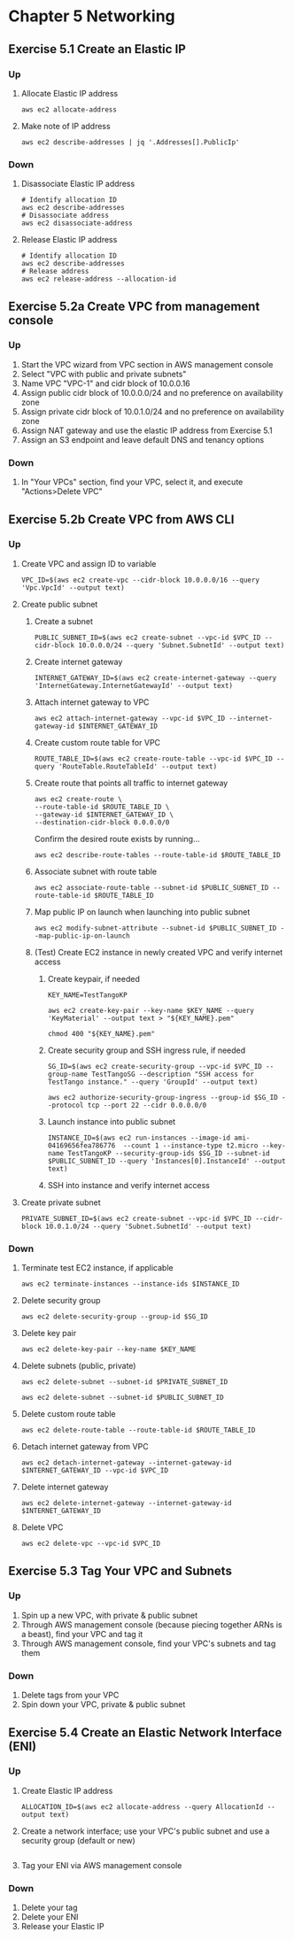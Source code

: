 # Chapter 5 Networking

## Exercise 5.1 Create an Elastic IP
### Up
1. Allocate Elastic IP address

    ```
    aws ec2 allocate-address
    ```
1. Make note of IP address

    ```
    aws ec2 describe-addresses | jq '.Addresses[].PublicIp'
    ```

### Down
1. Disassociate Elastic IP address

    ```
    # Identify allocation ID
    aws ec2 describe-addresses
    # Disassociate address
    aws ec2 disassociate-address
    ```
1. Release Elastic IP address
    ```
    # Identify allocation ID
    aws ec2 describe-addresses
    # Release address
    aws ec2 release-address --allocation-id
    ```

## Exercise 5.2a Create VPC from management console
### Up
1. Start the VPC wizard from VPC section in AWS management console
1. Select "VPC with public and private subnets"
1. Name VPC "VPC-1" and cidr block of 10.0.0.16
1. Assign public cidr block of 10.0.0.0/24 and no preference on availability zone
1. Assign private cidr block of 10.0.1.0/24 and no preference on availability zone
1. Assign NAT gateway and use the elastic IP address from Exercise 5.1
1. Assign an S3 endpoint and leave default DNS and tenancy options

### Down
1. In "Your VPCs" section, find your VPC, select it,  and execute "Actions>Delete VPC"

## Exercise 5.2b Create VPC from AWS CLI
### Up
1. Create VPC and assign ID to variable

    ```
    VPC_ID=$(aws ec2 create-vpc --cidr-block 10.0.0.0/16 --query 'Vpc.VpcId' --output text)
    ```
1. Create public subnet
    1. Create a subnet

        ```
        PUBLIC_SUBNET_ID=$(aws ec2 create-subnet --vpc-id $VPC_ID --cidr-block 10.0.0.0/24 --query 'Subnet.SubnetId' --output text)
        ```
    1. Create internet gateway

        ```
        INTERNET_GATEWAY_ID=$(aws ec2 create-internet-gateway --query 'InternetGateway.InternetGatewayId' --output text)
        ```
    1. Attach internet gateway to VPC

        ```
        aws ec2 attach-internet-gateway --vpc-id $VPC_ID --internet-gateway-id $INTERNET_GATEWAY_ID 
        ```
    1. Create custom route table for VPC
        
        ```
        ROUTE_TABLE_ID=$(aws ec2 create-route-table --vpc-id $VPC_ID --query 'RouteTable.RouteTableId' --output text)
        ```
    1. Create route that points all traffic to internet gateway

        ```
        aws ec2 create-route \
        --route-table-id $ROUTE_TABLE_ID \
        --gateway-id $INTERNET_GATEWAY_ID \
        --destination-cidr-block 0.0.0.0/0
        ```

        Confirm the desired route exists by running...

        ```
        aws ec2 describe-route-tables --route-table-id $ROUTE_TABLE_ID
        ```
    1. Associate subnet with route table

        ```
        aws ec2 associate-route-table --subnet-id $PUBLIC_SUBNET_ID --route-table-id $ROUTE_TABLE_ID
        ```
    1. Map public IP on launch when launching into public subnet
        
        ```
        aws ec2 modify-subnet-attribute --subnet-id $PUBLIC_SUBNET_ID --map-public-ip-on-launch
        ```
    1. (Test) Create EC2 instance in newly created VPC and verify internet access
        1. Create keypair, if needed

            ```
            KEY_NAME=TestTangoKP

            aws ec2 create-key-pair --key-name $KEY_NAME --query 'KeyMaterial' --output text > "${KEY_NAME}.pem"

            chmod 400 "${KEY_NAME}.pem"
            ```
        1. Create security group and SSH ingress rule, if needed

            ```
            SG_ID=$(aws ec2 create-security-group --vpc-id $VPC_ID --group-name TestTangoSG --description "SSH access for TestTango instance." --query 'GroupId' --output text)

            aws ec2 authorize-security-group-ingress --group-id $SG_ID --protocol tcp --port 22 --cidr 0.0.0.0/0
            ```
        1. Launch instance into public subnet

            ```
            INSTANCE_ID=$(aws ec2 run-instances --image-id ami-04169656fea786776  --count 1 --instance-type t2.micro --key-name TestTangoKP --security-group-ids $SG_ID --subnet-id $PUBLIC_SUBNET_ID --query 'Instances[0].InstanceId' --output text)
            ```
        1. SSH into instance and verify internet access

1. Create private subnet
    ```
    PRIVATE_SUBNET_ID=$(aws ec2 create-subnet --vpc-id $VPC_ID --cidr-block 10.0.1.0/24 --query 'Subnet.SubnetId' --output text)
    ```
### Down
1. Terminate test EC2 instance, if applicable

    ```
    aws ec2 terminate-instances --instance-ids $INSTANCE_ID
    ```
1. Delete security group

    ```
    aws ec2 delete-security-group --group-id $SG_ID
    ```
1. Delete key pair

    ```
    aws ec2 delete-key-pair --key-name $KEY_NAME
    ```
1. Delete subnets (public, private)

    ```
    aws ec2 delete-subnet --subnet-id $PRIVATE_SUBNET_ID

    aws ec2 delete-subnet --subnet-id $PUBLIC_SUBNET_ID
    ```
1. Delete custom route table

    ```
    aws ec2 delete-route-table --route-table-id $ROUTE_TABLE_ID
    ```
1. Detach internet gateway from VPC

    ```
    aws ec2 detach-internet-gateway --internet-gateway-id $INTERNET_GATEWAY_ID --vpc-id $VPC_ID
    ```
1. Delete internet gateway

    ```
    aws ec2 delete-internet-gateway --internet-gateway-id $INTERNET_GATEWAY_ID
    ```
1. Delete VPC

    ```
    aws ec2 delete-vpc --vpc-id $VPC_ID
    ```

## Exercise 5.3 Tag Your VPC and Subnets
### Up
1. Spin up a new VPC, with private & public subnet
1. Through AWS management console (because piecing together ARNs is a beast), find your VPC and tag it
1. Through AWS management console, find your VPC's subnets and tag them

### Down
1. Delete tags from your VPC
1. Spin down your VPC, private & public subnet

## Exercise 5.4 Create an Elastic Network Interface (ENI)
### Up
1. Create Elastic IP address

    ```
    ALLOCATION_ID=$(aws ec2 allocate-address --query AllocationId --output text)
    ```
1. Create a network interface; use your VPC's public subnet and use a security group (default or new)

    ```
    ```
1. Tag your ENI via AWS management console

### Down
1. Delete your tag
1. Delete your ENI
1. Release your Elastic IP

